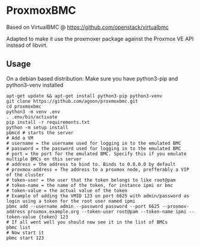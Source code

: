 # ProxmoxBMC
Based on VirtualBMC @ https://github.com/openstack/virtualbmc

Adapted to make it use the proxmoxer package against the Proxmox VE API instead of libvirt.

## Usage
On a debian based distribution:
Make sure you have python3-pip and python3-venv installed
```
apt-get update && apt-get install python3-pip python3-venv
git clone https://github.com/agnon/proxmoxbmc.git
cd proxmoxbmc
python3 -m venv .env
. .env/bin/activate
pip install -r requirements.txt
python -m setup install
pbmcd # starts the server
# Add a VM
# username = the username used for logging in to the emulated BMC
# password = the password used for logging in to the emulated BMC
# port = the port for the emulated BMC. Specify this if you emulate multiple BMCs on this server
# address = the address to bind to. Binds to 0.0.0.0 by default
# proxmox-address = The address to a proxmox node, prefferably a VIP of the cluster
# token-user = the user that the token belongs to like root@pam
# token-name = the name of the token, for instance ipmi or bmc
# token-value = the actual value of the token
# Example of adding the VMID 123 on port 6625 with admin/password as login using a token for the root user named ipmi
pbmc add --username admin --password password --port 6625 --proxmox-address proxmox.example.org --token-user root@pam --token-name ipmi --token-value {token} 123
# If all went well you should now see it in the list of BMCs
pbmc list
# Now start it
pbmc start 123
```
